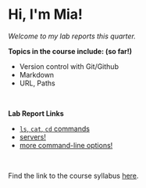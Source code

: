 # Hi, I'm Mia! <br/>
*Welcome to my lab reports this quarter.*

**Topics in the course include: (so far!)**
- Version control with Git/Github
- Markdown
- URL, Paths
<br/>

**Lab Report Links**
- [`ls`, `cat`, `cd` commands](lab1-report.md)
- [servers!](lab-report2.md)
- [more command-line options!](labreport3.md)
<br/>

Find the link to the course syllabus [here](https://ucsd-cse15l-w24.github.io).
